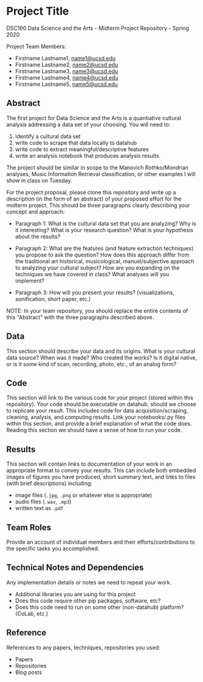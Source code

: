 # Project Title

DSC160 Data Science and the Arts - Midterm Project Repository - Spring 2020

Project Team Members: 
- Firstname Lastname1, name1@ucsd.edu
- Firstname Lastname2, name2@ucsd.edu
- Firstname Lastname3, name3@ucsd.edu
- Firstname Lastname4, name4@ucsd.edu
- Firstname Lastname5, name5@ucsd.edu

## Abstract

The first project for Data Science and the Arts is a quantiative cultural analysis addressing a data set of your choosing. You will need to: 

1. identify a cultural data set
2. write code to scrape that data locally to datahub
3. write code to extract meaningful/descriptive features
4. write an analysis notebook that produces analysis results. 

The project should be similar in scope to the Manovich Rothko/Mondrian analyses, Music Information Retrieval classification, or other examples I will show in class on Tuesday.

For the project proposal, please clone this repository and write up a description (in the form of an abstract) of your proposed effort for the midterm project. This should be three paragraphs clearly describing your concept and approach:

- Paragraph 1: What is the cultural data set that you are analyzing? Why is it interesting? What is your research question? What is your hypothesis about the results?

- Paragraph 2: What are the features (and feature extraction techniques) you propose to ask the question? How does this approach differ from the traditional art historical, musicological, manuel/subjective approach to analyzing your cultural subject? How are you expanding on the techniques we have covered in class? What analyses will you implement?

- Paragraph 3: How will you present your results? (visualizations, sonification, short paper, etc.)

NOTE: In your team repository, you should replace the entire contents of this "Abstract" with the three paragraphs described above.

## Data

This section should describe your data and its origins. What is your cultural data source? When was it made? Who created the works? Is it digital native, or is it some kind of scan, recording, photo, etc., of an analog form? 

## Code

This section will link to the various code for your project (stored within this repository). Your code should be executable on datahub, should we choose to replicate your result. This includes code for data acquisition/scraping, cleaning, analysis, and computing results. Link your notebooks/.py files within this section, and provide a brief explanation of what the code does. Reading this section we should have a sense of how to run your code.

## Results

This section will contain links to documentation of your work in an appropriate format to convey your results. This can include both embedded images of figures you have produced, short summary text, and links to files (with brief descriptions) including:
- image files (`.jpg`, `.png` or whatever else is appropriate)
- audio files (`.wav`, `.mp3`)
- written text as `.pdf`

## Team Roles

Provide an account of individual members and their efforts/contributions to the specific tasks you accomplished.

## Technical Notes and Dependencies

Any implementation details or notes we need to repeat your work. 
- Additional libraries you are using for this project
- Does this code require other pip packages, software, etc?
- Does this code need to run on some other (non-datahub) platform? (CoLab, etc.)

## Reference

References to any papers, techniques, repositories you used:
- Papers
- Repositories
- Blog posts
